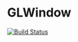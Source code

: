 # GLWindow

[![Build Status](https://travis-ci.org/SimonDanisch/GLWindow.jl.svg)](https://travis-ci.org/SimonDanisch/GLWindow.jl)
